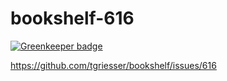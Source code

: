 # bookshelf-616

[![Greenkeeper badge](https://badges.greenkeeper.io/bendrucker/bookshelf-616.svg)](https://greenkeeper.io/)

https://github.com/tgriesser/bookshelf/issues/616
